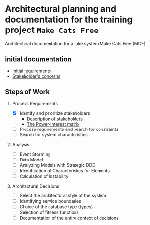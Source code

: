 # Architectural planning and documentation for the training project `Make Cats Free`
Architectural documentation for a fake system Make Cats Free (MCF)
## initial documentation
- [Initial requirements](https://github.com/mariakrol/mcf-documentation/blob/main/0-initial/initial-requirements.md)
- [Stakeholder's concerns](https://github.com/mariakrol/mcf-documentation/blob/main/0-initial/concerns.md)
## Steps of Work
1. Process Requirements

   -[x] Identify and prioritize stakeholders 
     - [Description of stakeholders](https://github.com/mariakrol/mcf-documentation/blob/main/1-process-reqirements/stakeholders.md)
     - [The Power-Interest matrix](https://www.figma.com/file/FAMXnWQgp8fuTqcJcSFDrd/MCF-Stakeholders?type=whiteboard&node-id=0%3A1&t=b1Nwv43zo5G7Xw2b-1)
   -[ ] Process requirements and search for constraints
   -[ ] Search for system characteristics

2. Analysis

   -[ ] Event Storming
   -[ ] Data Model
   -[ ] Analyzing Models with Strategic DDD
   -[ ] Identification of Characteristics for Elements
   -[ ] Calculation of Instability

3. Architectural Decisions

   -[ ] Select the architectural style of the system
   -[ ] Identifying service boundaries
   -[ ] Choice of the database type (types)
   -[ ] Selection of fitness functions
   -[ ] Documentation of the entire context of decisions